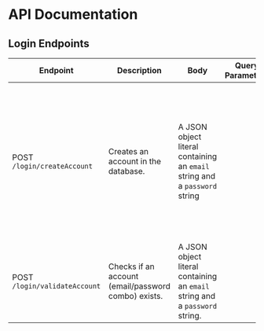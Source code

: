 # API Documentation

## Login Endpoints

| Endpoint                      | Description                                         | Body                                                                        | Query Parameters | Response                                                                                                                            |
| ----------------------------- | --------------------------------------------------- | --------------------------------------------------------------------------- | ---------------- | ----------------------------------------------------------------------------------------------------------------------------------- |
| POST `/login/createAccount`   | Creates an account in the database.                 | A JSON object literal containing an `email` string and a `password` string  |                  | `true` if the account was created, `false` otherwise (for example, if the account already exists or the database is not accessible) |
| POST `/login/validateAccount` | Checks if an account (email/password combo) exists. | A JSON object literal containing an `email` string and a `password` string. |                  | A JWT token if the account is valid                                                                                                 |